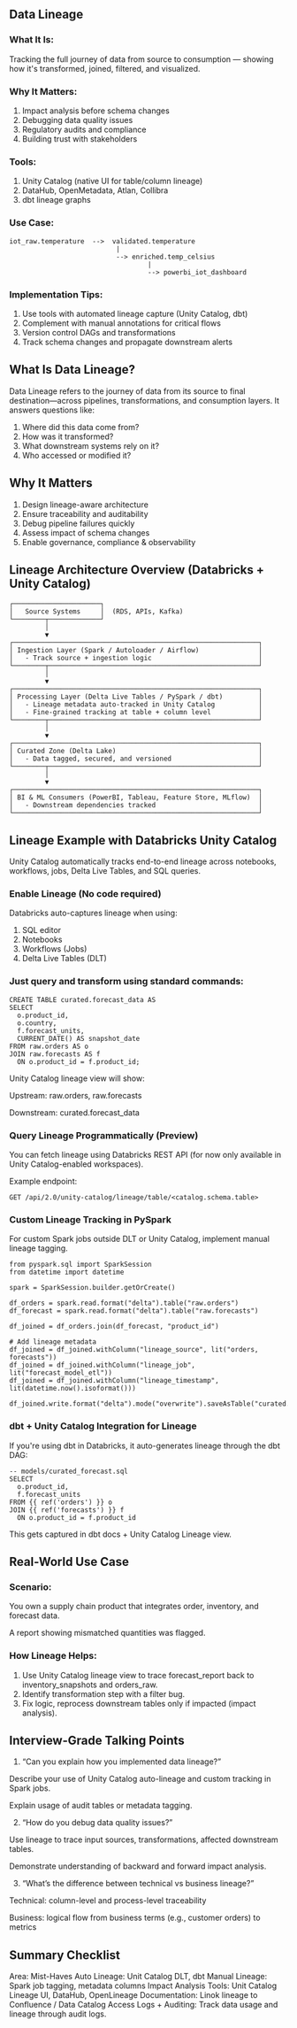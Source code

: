 ## Data Lineage

### What It Is:
Tracking the full journey of data from source to consumption — showing how it's transformed, joined, filtered, and visualized.

### Why It Matters:

1. Impact analysis before schema changes
2. Debugging data quality issues
3. Regulatory audits and compliance
4. Building trust with stakeholders

### Tools:

1. Unity Catalog (native UI for table/column lineage)
2. DataHub, OpenMetadata, Atlan, Collibra
3. dbt lineage graphs

### Use Case:

```
iot_raw.temperature  -->  validated.temperature
                           |
                           --> enriched.temp_celsius
                                   |
                                   --> powerbi_iot_dashboard
```

### Implementation Tips:

1. Use tools with automated lineage capture (Unity Catalog, dbt)
2. Complement with manual annotations for critical flows
3. Version control DAGs and transformations
4. Track schema changes and propagate downstream alerts

## What Is Data Lineage?

Data Lineage refers to the journey of data from its source to final destination—across pipelines, transformations, and consumption layers. It answers questions like:

1. Where did this data come from?
2. How was it transformed?
3. What downstream systems rely on it?
4. Who accessed or modified it?

## Why It Matters

1. Design lineage-aware architecture
2. Ensure traceability and auditability
3. Debug pipeline failures quickly
4. Assess impact of schema changes
5. Enable governance, compliance & observability

## Lineage Architecture Overview (Databricks + Unity Catalog)
```
┌──────────────────────┐
│   Source Systems     │  (RDS, APIs, Kafka)
└────────┬─────────────┘
         │
         ▼
┌──────────────────────────────────────────────────────────────┐
│ Ingestion Layer (Spark / Autoloader / Airflow)               │
│   - Track source + ingestion logic                           │
└────────┬─────────────────────────────────────────────────────┘
         │
         ▼
┌──────────────────────────────────────────────────────────────┐
│ Processing Layer (Delta Live Tables / PySpark / dbt)         │
│   - Lineage metadata auto-tracked in Unity Catalog           │
│   - Fine-grained tracking at table + column level            │
└────────┬─────────────────────────────────────────────────────┘
         │
         ▼
┌──────────────────────────────────────────────────────────────┐
│ Curated Zone (Delta Lake)                                    │
│   - Data tagged, secured, and versioned                      │
└────────┬─────────────────────────────────────────────────────┘
         │
         ▼
┌──────────────────────────────────────────────────────────────┐
│ BI & ML Consumers (PowerBI, Tableau, Feature Store, MLflow)  │
│   - Downstream dependencies tracked                          │
└──────────────────────────────────────────────────────────────┘

```

## Lineage Example with Databricks Unity Catalog

Unity Catalog automatically tracks end-to-end lineage across notebooks, workflows, jobs, Delta Live Tables, and SQL queries.

### Enable Lineage (No code required)

Databricks auto-captures lineage when using:
1. SQL editor
2. Notebooks
3. Workflows (Jobs)
4. Delta Live Tables (DLT)

### Just query and transform using standard commands:
```
CREATE TABLE curated.forecast_data AS
SELECT
  o.product_id,
  o.country,
  f.forecast_units,
  CURRENT_DATE() AS snapshot_date
FROM raw.orders AS o
JOIN raw.forecasts AS f
  ON o.product_id = f.product_id;
```
Unity Catalog lineage view will show:

Upstream: raw.orders, raw.forecasts

Downstream: curated.forecast_data

### Query Lineage Programmatically (Preview)

You can fetch lineage using Databricks REST API (for now only available in Unity Catalog-enabled workspaces).

Example endpoint:
```
GET /api/2.0/unity-catalog/lineage/table/<catalog.schema.table>
```

### Custom Lineage Tracking in PySpark

For custom Spark jobs outside DLT or Unity Catalog, implement manual lineage tagging.
```
from pyspark.sql import SparkSession
from datetime import datetime

spark = SparkSession.builder.getOrCreate()

df_orders = spark.read.format("delta").table("raw.orders")
df_forecast = spark.read.format("delta").table("raw.forecasts")

df_joined = df_orders.join(df_forecast, "product_id")

# Add lineage metadata
df_joined = df_joined.withColumn("lineage_source", lit("orders, forecasts"))
df_joined = df_joined.withColumn("lineage_job", lit("forecast_model_etl"))
df_joined = df_joined.withColumn("lineage_timestamp", lit(datetime.now().isoformat()))

df_joined.write.format("delta").mode("overwrite").saveAsTable("curated.forecast_data")
```

### dbt + Unity Catalog Integration for Lineage

If you're using dbt in Databricks, it auto-generates lineage through the dbt DAG:
```
-- models/curated_forecast.sql
SELECT
  o.product_id,
  f.forecast_units
FROM {{ ref('orders') }} o
JOIN {{ ref('forecasts') }} f
  ON o.product_id = f.product_id
```
This gets captured in dbt docs + Unity Catalog Lineage view.

## Real-World Use Case

### Scenario:

You own a supply chain product that integrates order, inventory, and forecast data.

A report showing mismatched quantities was flagged.

### How Lineage Helps:

1. Use Unity Catalog lineage view to trace forecast_report back to inventory_snapshots and orders_raw.
2. Identify transformation step with a filter bug.
3. Fix logic, reprocess downstream tables only if impacted (impact analysis).

## Interview-Grade Talking Points

1. “Can you explain how you implemented data lineage?”

Describe your use of Unity Catalog auto-lineage and custom tracking in Spark jobs.

Explain usage of audit tables or metadata tagging.

2. “How do you debug data quality issues?”

Use lineage to trace input sources, transformations, affected downstream tables.

Demonstrate understanding of backward and forward impact analysis.

3. “What’s the difference between technical vs business lineage?”

Technical: column-level and process-level traceability

Business: logical flow from business terms (e.g., customer orders) to metrics

## Summary Checklist
Area: Mist-Haves
Auto Lineage: Unit Catalog DLT, dbt
Manual Lineage: Spark job tagging, metadata columns
Impact Analysis Tools: Unit Catalog Lineage UI, DataHub, OpenLineage
Documentation: Linok lineage to Confluence / Data Catalog
Access Logs + Auditing: Track data usage and lineage through audit logs.
